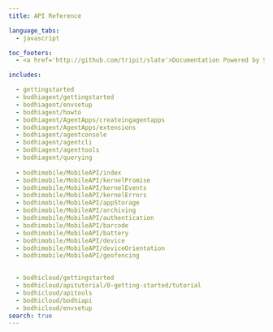 ```yaml
---
title: API Reference

language_tabs:
  - javascript

toc_footers:
  - <a href='http://github.com/tripit/slate'>Documentation Powered by Slate</a>

includes:

  - gettingstarted
  - bodhiagent/gettingstarted
  - bodhiagent/envsetup
  - bodhiagent/howto
  - bodhiagent/AgentApps/createingagentapps
  - bodhiagent/AgentApps/extensions
  - bodhiagent/agentconsole
  - bodhiagent/agentcli
  - bodhiagent/agenttools
  - bodhiagent/querying
  
  - bodhimobile/MobileAPI/index
  - bodhimobile/MobileAPI/kernelPromise
  - bodhimobile/MobileAPI/kernelEvents
  - bodhimobile/MobileAPI/kernelErrors
  - bodhimobile/MobileAPI/appStorage
  - bodhimobile/MobileAPI/archiving
  - bodhimobile/MobileAPI/authentication
  - bodhimobile/MobileAPI/barcode
  - bodhimobile/MobileAPI/battery
  - bodhimobile/MobileAPI/device
  - bodhimobile/MobileAPI/deviceOrientation
  - bodhimobile/MobileAPI/geofencing
  

  - bodhicloud/gettingstarted
  - bodhicloud/apitutorial/0-getting-started/tutorial
  - bodhicloud/apitools
  - bodhicloud/bodhiapi
  - bodhicloud/envsetup
search: true
---
```

